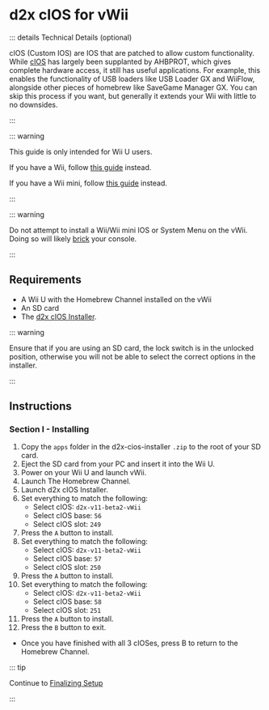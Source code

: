 # d2x cIOS for vWii

::: details Technical Details (optional)

cIOS (Custom IOS) are IOS that are patched to allow custom functionality. While [cIOS](https://wiibrew.org/wiki/Custom_IOS) has largely been supplanted by AHBPROT, which gives complete hardware access, it still has useful applications. For example, this enables the functionality of USB loaders like USB Loader GX and WiiFlow, alongside other pieces of homebrew like SaveGame Manager GX. You can skip this process if you want, but generally it extends your Wii with little to no downsides.

:::

::: warning

This guide is only intended for Wii U users.

If you have a Wii, follow [this guide](cios) instead.

If you have a Wii mini, follow [this guide](cios-mini) instead.

:::

::: warning

Do not attempt to install a Wii/Wii mini IOS or System Menu on the vWii. Doing so will likely [brick](bricks#ios-brick) your console.

:::

## Requirements

* A Wii U with the Homebrew Channel installed on the vWii
* An SD card
* The [d2x cIOS Installer](/assets/files/d2x_cIOS_Installer-vWii.zip).

::: warning

Ensure that if you are using an SD card, the lock switch is in the unlocked position, otherwise you will not be able to select the correct options in the installer.

:::

## Instructions

### Section I - Installing

1. Copy the `apps` folder in the d2x-cios-installer `.zip` to the root of your SD card.
1. Eject the SD card from your PC and insert it into the Wii U.
1. Power on your Wii U and launch vWii.
1. Launch The Homebrew Channel.
1. Launch d2x cIOS Installer.
1. Set everything to match the following:
    + Select cIOS: `d2x-v11-beta2-vWii`
    + Select cIOS base: `56`
    + Select cIOS slot: `249`
1. Press the `A` button to install.
1. Set everything to match the following:
    + Select cIOS: `d2x-v11-beta2-vWii`
    + Select cIOS base: `57`
    + Select cIOS slot: `250`
1. Press the `A` button to install.
1. Set everything to match the following:
    + Select cIOS: `d2x-v11-beta2-vWii`
    + Select cIOS base: `58`
    + Select cIOS slot: `251`
1. Press the `A` button to install.
1. Press the `B` button to exit.

+ Once you have finished with all 3 cIOSes, press B to return to the Homebrew Channel.

::: tip

Continue to [Finalizing Setup](vwii-finalizing-setup)

:::
